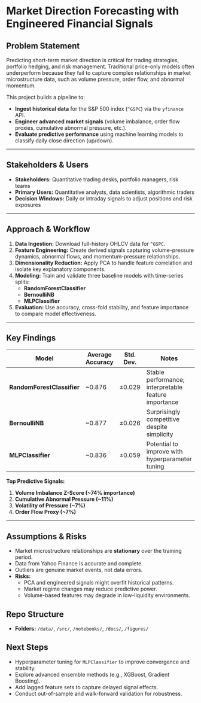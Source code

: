 # **Market Direction Forecasting with Engineered Financial Signals**

## **Problem Statement**

Predicting short-term market direction is critical for trading strategies, portfolio hedging, and risk management. Traditional price-only models often underperform because they fail to capture complex relationships in market microstructure data, such as volume pressure, order flow, and abnormal momentum.  

This project builds a pipeline to:
- **Ingest historical data** for the S&P 500 index (`^GSPC`) via the `yfinance` API.  
- **Engineer advanced market signals** (volume imbalance, order flow proxies, cumulative abnormal pressure, etc.).  
- **Evaluate predictive performance** using machine learning models to classify daily close direction (up/down).

---

## **Stakeholders & Users**
- **Stakeholders:** Quantitative trading desks, portfolio managers, risk teams  
- **Primary Users:** Quantitative analysts, data scientists, algorithmic traders  
- **Decision Windows:** Daily or intraday signals to adjust positions and risk exposures  

---

## **Approach & Workflow**
1. **Data Ingestion:** Download full-history OHLCV data for `^GSPC`.  
2. **Feature Engineering:** Create derived signals capturing volume-pressure dynamics, abnormal flows, and momentum-pressure relationships.  
3. **Dimensionality Reduction:** Apply PCA to handle feature correlation and isolate key explanatory components.  
4. **Modeling:** Train and validate three baseline models with time-series splits:
   - **RandomForestClassifier**
   - **BernoulliNB**
   - **MLPClassifier**
5. **Evaluation:** Use accuracy, cross-fold stability, and feature importance to compare model effectiveness.  

---

## **Key Findings**
| Model | Average Accuracy | Std. Dev. | Notes |
|--------|----------------|-----------|-------|
| **RandomForestClassifier** | ~0.876 | ±0.029 | Stable performance; interpretable feature importance |
| **BernoulliNB** | ~0.877 | ±0.026 | Surprisingly competitive despite simplicity |
| **MLPClassifier** | ~0.836 | ±0.059 | Potential to improve with hyperparameter tuning |

**Top Predictive Signals:**  
1. **Volume Imbalance Z-Score (~74% importance)**  
2. **Cumulative Abnormal Pressure (~11%)**  
3. **Volatility of Pressure (~7%)**  
4. **Order Flow Proxy (~7%)**

---

## **Assumptions & Risks**
- Market microstructure relationships are **stationary** over the training period.  
- Data from Yahoo Finance is accurate and complete.  
- Outliers are genuine market events, not data errors.  
- **Risks:**
  - PCA and engineered signals might overfit historical patterns.
  - Market regime changes may reduce predictive power.
  - Volume-based features may degrade in low-liquidity environments.

## **Repo Structure**
- **Folders:** `/data/`, `/src/`, `/notebooks/`, `/docs/`, `/figures/`

## **Next Steps**
- Hyperparameter tuning for `MLPClassifier` to improve convergence and stability.  
- Explore advanced ensemble methods (e.g., XGBoost, Gradient Boosting).  
- Add lagged feature sets to capture delayed signal effects.  
- Conduct out-of-sample and walk-forward validation for robustness.  